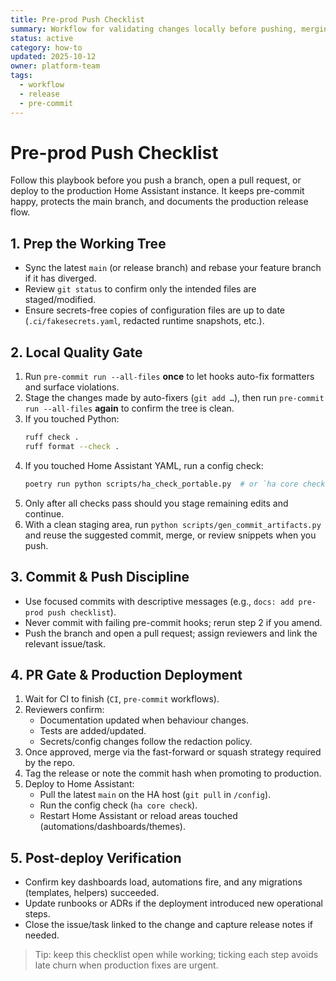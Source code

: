 ```yaml
---
title: Pre-prod Push Checklist
summary: Workflow for validating changes locally before pushing, merging, and deploying to production Home Assistant.
status: active
category: how-to
updated: 2025-10-12
owner: platform-team
tags:
  - workflow
  - release
  - pre-commit
---
```


# Pre-prod Push Checklist

Follow this playbook before you push a branch, open a pull request, or deploy to the production Home Assistant instance. It keeps pre-commit happy, protects the main branch, and documents the production release flow.

## 1. Prep the Working Tree
- Sync the latest `main` (or release branch) and rebase your feature branch if it has diverged.
- Review `git status` to confirm only the intended files are staged/modified.
- Ensure secrets-free copies of configuration files are up to date (`.ci/fakesecrets.yaml`, redacted runtime snapshots, etc.).

## 2. Local Quality Gate
1. Run `pre-commit run --all-files` **once** to let hooks auto-fix formatters and surface violations.
2. Stage the changes made by auto-fixers (`git add …`), then run `pre-commit run --all-files` **again** to confirm the tree is clean.
3. If you touched Python:
   ```bash
   ruff check .
   ruff format --check .
   ```
4. If you touched Home Assistant YAML, run a config check:
   ```bash
   poetry run python scripts/ha_check_portable.py  # or `ha core check`
   ```
5. Only after all checks pass should you stage remaining edits and continue.
6. With a clean staging area, run `python scripts/gen_commit_artifacts.py` and reuse the suggested commit, merge, or review snippets when you push.

## 3. Commit & Push Discipline
- Use focused commits with descriptive messages (e.g., `docs: add pre-prod push checklist`).
- Never commit with failing pre-commit hooks; rerun step 2 if you amend.
- Push the branch and open a pull request; assign reviewers and link the relevant issue/task.

## 4. PR Gate & Production Deployment
1. Wait for CI to finish (`CI`, `pre-commit` workflows).
2. Reviewers confirm:
   - Documentation updated when behaviour changes.
   - Tests are added/updated.
   - Secrets/config changes follow the redaction policy.
3. Once approved, merge via the fast-forward or squash strategy required by the repo.
4. Tag the release or note the commit hash when promoting to production.
5. Deploy to Home Assistant:
   - Pull the latest `main` on the HA host (`git pull` in `/config`).
   - Run the config check (`ha core check`).
   - Restart Home Assistant or reload areas touched (automations/dashboards/themes).

## 5. Post-deploy Verification
- Confirm key dashboards load, automations fire, and any migrations (templates, helpers) succeeded.
- Update runbooks or ADRs if the deployment introduced new operational steps.
- Close the issue/task linked to the change and capture release notes if needed.

> Tip: keep this checklist open while working; ticking each step avoids late churn when production fixes are urgent.
